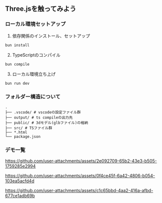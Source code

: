 ## Three.jsを触ってみよう

### ローカル環境セットアップ

1. 依存関係のインストール、セットアップ

```
bun install
```

2. TypeScriptのコンパイル

```
bun compile
```

3. ローカル環境立ち上げ

```
bun run dev
```

### フォルダー構造について

```
.
├── .vscode/ # vscodeの設定ファイル群
├── output/ # ts compileの出力先
├── public/ # 3dモデル(glbファイル)の格納
├── src/ # TSファイル群
├── *.html 
└── package.json
```

### デモ一覧

https://github.com/user-attachments/assets/2e092709-65b2-43e3-b505-1759285e2994

https://github.com/user-attachments/assets/0f4ce45f-6a42-4806-b054-103ea5acfd4d

https://github.com/user-attachments/assets/c1c65bbd-4aa2-416a-afbd-677ce1adb69b